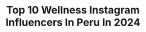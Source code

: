 ---
title: Top 10 Wellness Instagram Influencers In Peru In 2024
description: >-
  Find top wellness Instagram influencers in Peru in 2024. Most popular hashtags: #wellness #healthylifestyle #travel.
platform: Instagram
hits: 9
text_top: Analyze the top-rated Instagram influencers on inBeat.
text_bottom: inBeat aggregates 9 Instagram influencers like this in Peru for you to collaborate.
profiles:
  - username: "natconsuegra"
    fullname: >-
      Natalie | Lifestyle + Wellness
    bio: >-
      × life | wellness | mini vlogs × nataliemaria.collabs@gmail.com ↓ start your UGC journey
    location: "Peru"
    followers: 9842
    engagement: 195
    commentsToLikes: 0.046477
    id: ckn9aygchmc4k0j2318io9tkm
    verified: false
    hashtags: "#jewelry, #healthyliving, #morningroutine, #summer"
  - username: "alessandrabonellig"
    fullname: >-
      ALE BONELLI
    bio: >-
      Que se ponga de moda cuidar el planeta 🌍🌱 Fitness & Wellness 📍 Perú •ғᴜɴᴅᴀᴅᴏʀᴀ @sintoniza_la_naturaleza PRIMER EPISODIO-CENTRO DE RESCATE👇 🌱🌎
    location: "Peru"
    followers: 187376
    engagement: 75
    commentsToLikes: 0.012025
    id: ck5hll9kkkezf0i11q10y5q39
    verified: true
    hashtags: "#8marchwomensday, #grwm, #gym, #publicidad"
  - username: "rosangelaeslo"
    fullname: >-
      Rosangela Espinoza
    bio: >-
      📌𝗖𝗮𝗿𝗲𝗲𝗿 Mktg - Content Creator ❣️#traveler #wellness #lifestyle @esloproducciones Tiktok 5.5mill 👠 @rosangelaclosetsale 👗@chicaselfieboutique
    location: "Peru"
    followers: 4374726
    engagement: 46
    commentsToLikes: 0.012027
    id: ck9wg7k92s93b0j7893n30izl
    verified: true
    hashtags: "#fifaworldcup2022, #copadelmundo, #viajar, #iamatraveler"
  - username: "leslywellnessfit"
    fullname: >-
      LESLY GAMBOA 🇵🇪
    bio: >-
      💥2da cuenta @lesly.wellnessfit ✨Founder @gamboa_clothing Tiktok: Leslywellnessfit Quieres transformar tu físico háblame al Dm ASESORIAS ONLINE 👩‍💻
    location: "Peru"
    followers: 26763
    engagement: 382
    commentsToLikes: 0.034466
    id: ckf5ue9i7kl3j0j23hb7mqoq8
    verified: false
    hashtags: "#fitnessgirl, #fitnessmotivation, #bodyfitness, #legs"
  - username: "gaby_fit_beats"
    fullname: >-
      GabyFitBeats coach
    bio: >-
      🏋️‍♀️Fitness / Wellness Coach 💃Treadmilldance Instructor 🤸‍♀️Calisthenics enthusiast 💃 Salsation instructor 👨‍👩‍👦‍👦Mom & Wife 👇YouTube (suscríbete)
    location: "Peru"
    followers: 11832
    engagement: 358
    commentsToLikes: 0.048050
    id: ck0w0rfuefo2v0i19k6r2gxif
    verified: false
    hashtags: "#enjoylife, #fitness, #ejercicio, #healthylifestyle"
  - username: "ricardomoranvargas"
    fullname: >-
      Ricardo Morán (él)
    bio: >-
      Papá de Emiliano y Catalina / Representación: contacto@kodiak.com.pe
    location: "Peru"
    followers: 1497688
    engagement: 103
    commentsToLikes: 0.021051
    id: ck134l08bwxv30i19c6f4fbxv
    verified: true
    hashtags: "#celebraconlibert, #wellness, #vinosyespumantes, #libert"
  - username: "lamujeralborde"
    fullname: >-
      Ale Ottazzi
    bio: >-
      Amor Propio y otros placeres ❤️🔥 🙏🏼Coach de bienestar @cuandoteves 🎙️Podcast @disculpenlosovarios Taller Cuestión de Ovarios👇🏼
    location: "Peru"
    followers: 124444
    engagement: 627
    commentsToLikes: 0.036673
    id: ck15q985o1ple0i19p6netuee
    verified: false
    hashtags: "#mujeralborde, #autoestima, #amor, #amorpropio"
  - username: "macawellness"
    fullname: >-
      MACA | nutrición REAL
    bio: >-
      Nutricionista, RD 🍒 ✨nutriendo cuerpo & mente con ciencia y amor propio 🎙️podcast Otro Fondo Otra Reflexión 📙mi libro: NÚTRETE 👇🏼VOTA AQUÍ
    location: "Peru"
    followers: 92577
    engagement: 158
    commentsToLikes: 0.040375
    id: ck5pytz39xsol0i11wbqe26fk
    verified: true
    hashtags: "#mitosdenutricion, #bienestar, #anotalo, #recetassaludables"
  - username: "espe_margo"
    fullname: >-
      Espe 👧
    bio: >-
      Happy // Love // Life 🐣 Mom Gerardo Junior 🐣 💪... Loading 📩 espemargofit@gmail.com
    location: "Peru"
    followers: 14133
    engagement: 166
    commentsToLikes: 0.016571
    id: ckaozc2iel7810i78vd6hf331
    verified: false
    hashtags: "#love, #muscle, #instagood, #mibebe"
---